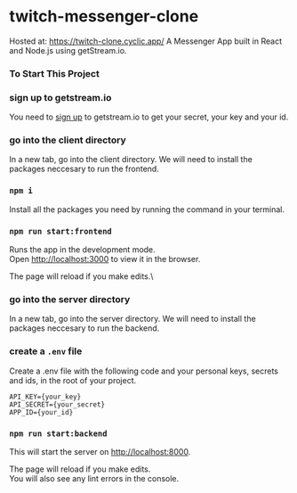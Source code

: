 # twitch-messenger-clone

Hosted at:  https://twitch-clone.cyclic.app/
A Messenger App built in React and Node.js using getStream.io. 
### To Start This Project

### sign up to getstream.io

You need to [sign up](https://bit.ly/getstream-free) to getstream.io to get your secret, your key and your id.


### go into the client directory

In a new tab, go into the client directory. We will need to install the packages neccesary to run the frontend.

### `npm i`

Install all the packages you need by running the command in your terminal.

### `npm run start:frontend`

Runs the app in the development mode.\
Open [http://localhost:3000](http://localhost:3000) to view it in the browser.

The page will reload if you make edits.\

### go into the server directory

In a new tab, go into the server directory. We will need to install the packages neccesary to run the backend.

### create a `.env` file

Create a .env file with the following code and your personal keys, secrets and ids, in the root of your project.

```
API_KEY={your_key}
API_SECRET={your_secret}
APP_ID={your_id}
```

### `npm run start:backend`

This will start the server on [http://localhost:8000](http://localhost:8000).

The page will reload if you make edits.\
You will also see any lint errors in the console.

